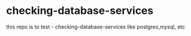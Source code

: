 # checking-database-services
this repo is to test - checking-database-services like postgres,mysql, etc
